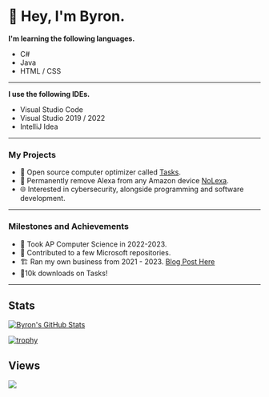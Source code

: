 # 👋 Hey, I'm Byron. 

**I'm learning the following languages.**

- C#
- Java
- HTML / CSS

***

**I use the following IDEs.**

- Visual Studio Code
- Visual Studio 2019 / 2022
- IntelliJ Idea
***

### My Projects
- 🧹 Open source computer optimizer called [Tasks](https://github.com/byronbytes/Tasks).
- 🚫 Permanently remove Alexa from any Amazon device [NoLexa](https://github.com/byronbytes/NoLexa).
- 🌐 Interested in cybersecurity, alongside programming and software development.

***

### Milestones and Achievements
- 🏫 Took AP Computer Science in 2022-2023.
- 🏢 Contributed to a few Microsoft repositories.
- 🏗 Ran my own business from 2021 - 2023. [Blog Post Here](https://byron.lol/blog/2022/10/21.html)
- 🏅10k downloads on Tasks!
***

## Stats
[![Byron's GitHub Stats](https://github-readme-stats-one-bice.vercel.app/api?username=byronbytes&include_all_commits=true&count_private=true&role=OWNER,ORGANIZATION_MEMBER,COLLABORATOR&theme=github_dark)](https://github.com/anuraghazra/github-readme-stats)

[![trophy](https://github-profile-trophy.vercel.app/?username=byronbytes&theme=darkhub)](https://github.com/ryo-ma/github-profile-trophy)

## Views
![](https://komarev.com/ghpvc/?username=byronbytes)

